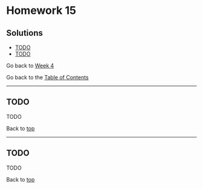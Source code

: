 # Homework 15

## Solutions

- [TODO](#todo)
- [TODO](#todo)

Go back to [Week 4](/Week%204/week-4-homeworks-solutions.md)

Go back to the [Table of Contents](/README.md)

---

## TODO

TODO

Back to [top](#solutions)

---

## TODO

TODO

Back to [top](#solutions)